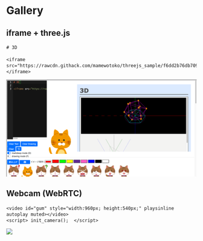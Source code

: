 Gallery
============

## iframe + three.js

```
# 3D

<iframe src="https://rawcdn.githack.com/mamewotoko/threejs_sample/f6dd2b76db7098ef19918a5cf04ba33aaffc06a5/graphics/20/regular_icosahedron.html"></iframe>
```

![](3d.png)

## Webcam (WebRTC)

```
<video id="gum" style="width:960px; height:540px;" playsinline autoplay muted></video>
<script> init_camera();  </script>
```

[![](https://img.youtube.com/vi/OlxxHuKqoog)](https://youtu.be/OlxxHuKqoog)
